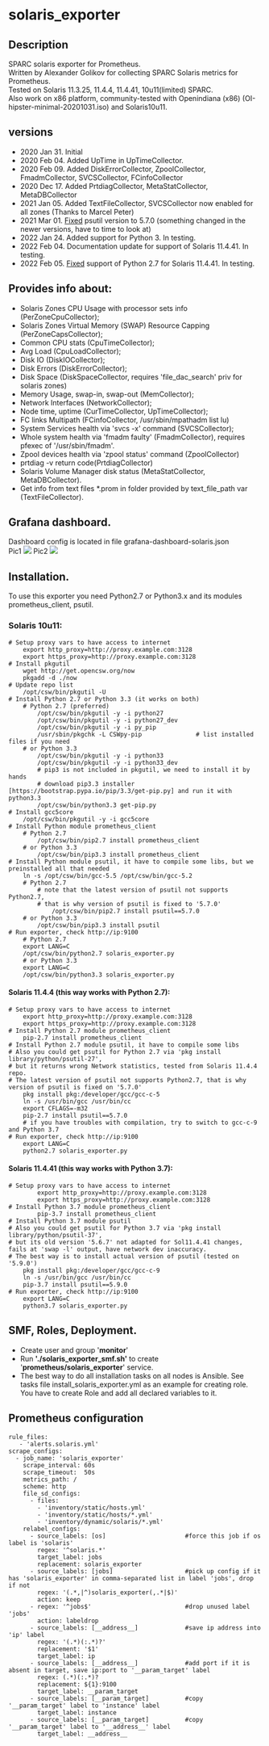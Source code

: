 # solaris_exporter

## Description
SPARC solaris exporter for Prometheus.   
Written by Alexander Golikov for collecting SPARC Solaris metrics for Prometheus.  
Tested on Solaris 11.3.25, 11.4.4, 11.4.41, 10u11(limited) SPARC.  
Also work on x86 platform, community-tested with Openindiana (x86) (OI-hipster-minimal-20201031.iso) and Solaris10u11. 

## versions
 - 2020 Jan 31. Initial  
 - 2020 Feb 04. Added UpTime in UpTimeCollector.  
 - 2020 Feb 09. Added DiskErrorCollector, ZpoolCollector, FmadmCollector, SVCSCollector, FCinfoCollector    
 - 2020 Dec 17. Added PrtdiagCollector, MetaStatCollector, MetaDBCollector
 - 2021 Jan 05. Added TextFileCollector, SVCSCollector now enabled for all zones (Thanks to Marcel Peter)
 - 2021 Mar 01. [Fixed](https://github.com/n27051538/solaris_exporter/issues/4) psutil version to 5.7.0 (something changed in the newer versions, have to time to look at)
 - 2022 Jan 24. Added support for Python 3. In testing.
 - 2022 Feb 04. Documentation update for support of Solaris 11.4.41. In testing.
 - 2022 Feb 05. [Fixed](https://github.com/n27051538/solaris_exporter/issues/7) support of Python 2.7 for Solaris 11.4.41. In testing.

## Provides info about:
  - Solaris Zones CPU Usage with processor sets info (PerZoneCpuCollector);
  - Solaris Zones Virtual Memory (SWAP) Resource Capping (PerZoneCapsCollector);
  - Common CPU stats (CpuTimeCollector);
  - Avg Load (CpuLoadCollector);
  - Disk IO (DiskIOCollector);
  - Disk Errors (DiskErrorCollector);
  - Disk Space (DiskSpaceCollector, requires 'file_dac_search' priv for solaris zones)
  - Memory Usage, swap-in, swap-out (MemCollector);
  - Network Interfaces (NetworkCollector);
  - Node time, uptime (CurTimeCollector, UpTimeCollector);
  - FC links Multipath (FCinfoCollector, /usr/sbin/mpathadm list lu)
  - System Services health via 'svcs -x' command (SVCSCollector);
  - Whole system health via 'fmadm faulty' (FmadmCollector), requires pfexec of '/usr/sbin/fmadm'.
  - Zpool devices health via 'zpool status' command (ZpoolCollector)
  - prtdiag -v return code(PrtdiagCollector)
  - Solaris Volume Manager disk status (MetaStatCollector, MetaDBCollector).
  - Get info from text files *.prom in folder provided by text_file_path var (TextFileCollector).

## Grafana dashboard.
Dashboard config is located in file grafana-dashboard-solaris.json  
Pic1
![](sol-exporter-graph1.jpg)
Pic2
![](sol-exporter-graph2.jpg)

## Installation. 
To use this exporter you need Python2.7 or Python3.x and its modules prometheus_client, psutil.
 
### Solaris 10u11:  
    # Setup proxy vars to have access to internet  
        export http_proxy=http://proxy.example.com:3128  
        export https_proxy=http://proxy.example.com:3128  
    # Install pkgutil  
        wget http://get.opencsw.org/now   
        pkgadd -d ./now   
    # Update repo list  
        /opt/csw/bin/pkgutil -U  
    # Install Python 2.7 or Python 3.3 (it works on both)  
        # Python 2.7 (preferred)  
            /opt/csw/bin/pkgutil -y -i python27  
            /opt/csw/bin/pkgutil -y -i python27_dev  
            /opt/csw/bin/pkgutil -y -i py_pip  
            /usr/sbin/pkgchk -L CSWpy-pip               # list installed files if you need  
        # or Python 3.3  
            /opt/csw/bin/pkgutil -y -i python33  
            /opt/csw/bin/pkgutil -y -i python33_dev  
            # pip3 is not included in pkgutil, we need to install it by hands  
            # download pip3.3 installer [https://bootstrap.pypa.io/pip/3.3/get-pip.py] and run it with python3.3  
            /opt/csw/bin/python3.3 get-pip.py  
    # Install gcc5core  
        /opt/csw/bin/pkgutil -y -i gcc5core  
    # Install Python module prometheus_client  
        # Python 2.7  
            /opt/csw/bin/pip2.7 install prometheus_client  
        # or Python 3.3  
            /opt/csw/bin/pip3.3 install prometheus_client  
    # Install Python module psutil, it have to compile some libs, but we preinstalled all that needed  
        ln -s /opt/csw/bin/gcc-5.5 /opt/csw/bin/gcc-5.2  
        # Python 2.7  
            # note that the latest version of psutil not supports Python2.7,  
            # that is why version of psutil is fixed to '5.7.0'  
                /opt/csw/bin/pip2.7 install psutil==5.7.0  
        # or Python 3.3  
            /opt/csw/bin/pip3.3 install psutil  
    # Run exporter, check http://ip:9100  
        # Python 2.7  
        export LANG=C  
        /opt/csw/bin/python2.7 solaris_exporter.py  
        # or Python 3.3  
        export LANG=C  
        /opt/csw/bin/python3.3 solaris_exporter.py  
 
 
#### Solaris 11.4.4 (this way works with Python 2.7):  
    # Setup proxy vars to have access to internet  
        export http_proxy=http://proxy.example.com:3128  
        export https_proxy=http://proxy.example.com:3128  
    # Install Python 2.7 module prometheus_client  
        pip-2.7 install prometheus_client  
    # Install Python 2.7 module psutil, it have to compile some libs  
    # Also you could get psutil for Python 2.7 via 'pkg install library/python/psutil-27',  
    # but it returns wrong Network statistics, tested from Solaris 11.4.4 repo.  
    # The latest version of psutil not supports Python2.7, that is why version of psutil is fixed on '5.7.0'  
        pkg install pkg:/developer/gcc/gcc-c-5  
        ln -s /usr/bin/gcc /usr/bin/cc  
        export CFLAGS=-m32  
        pip-2.7 install psutil==5.7.0  
        # if you have troubles with compilation, try to switch to gcc-c-9 and Python 3.7   
    # Run exporter, check http://ip:9100  
        export LANG=C  
        python2.7 solaris_exporter.py  
 
 
#### Solaris 11.4.41 (this way works with Python 3.7):  
    # Setup proxy vars to have access to internet  
            export http_proxy=http://proxy.example.com:3128  
            export https_proxy=http://proxy.example.com:3128  
    # Install Python 3.7 module prometheus_client  
            pip-3.7 install prometheus_client  
    # Install Python 3.7 module psutil  
    # Also you could get psutil for Python 3.7 via 'pkg install library/python/psutil-37',  
    # but its old version '5.6.7' not adapted for Sol11.4.41 changes, fails at 'swap -l' output, have network dev inaccuracy. 
    # The best way is to install actual version of psutil (tested on '5.9.0')   
        pkg install pkg:/developer/gcc/gcc-c-9  
        ln -s /usr/bin/gcc /usr/bin/cc  
        pip-3.7 install psutil==5.9.0  
    # Run exporter, check http://ip:9100  
        export LANG=C  
        python3.7 solaris_exporter.py  


## SMF, Roles, Deployment. 
 - Create user and group '**monitor**'
 - Run **'./solaris_exporter_smf.sh'** to create '**prometheus/solaris_exporter**' service.
 - The best way to do all installation tasks on all nodes is Ansible. See tasks file install_solaris_exporter.yml as an example for creating role. You have to create Role and add all declared variables to it.
 
 
## Prometheus configuration
    rule_files:
       - 'alerts.solaris.yml'
    scrape_configs:
      - job_name: 'solaris_exporter'
        scrape_interval: 60s
        scrape_timeout:  50s
        metrics_path: /
        scheme: http
        file_sd_configs:
          - files:
            - 'inventory/static/hosts.yml'
            - 'inventory/static/hosts/*.yml'
            - 'inventory/dynamic/solaris/*.yml'
        relabel_configs:
          - source_labels: [os]                      #force this job if os label is 'solaris'
            regex: '^solaris.*'
            target_label: jobs
            replacement: solaris_exporter
          - source_labels: [jobs]                    #pick up config if it has 'solaris_exporter' in comma-separated list in label 'jobs', drop if not
            regex: '(.*,|^)solaris_exporter(,.*|$)'
            action: keep
          - regex: '^jobs$'                          #drop unused label 'jobs'
            action: labeldrop
          - source_labels: [__address__]             #save ip address into 'ip' label
            regex: '(.*)(:.*)?'
            replacement: '$1'
            target_label: ip
          - source_labels: [__address__]             #add port if it is absent in target, save ip:port to '__param_target' label
            regex: (.*)(:.*)?
            replacement: ${1}:9100
            target_label: __param_target
          - source_labels: [__param_target]          #copy '__param_target' label to 'instance' label
            target_label: instance
          - source_labels: [__param_target]          #copy '__param_target' label to '__address__' label
            target_label: __address__
